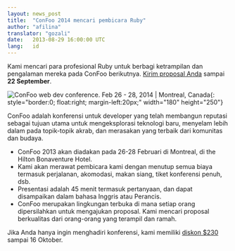 ```yaml
---
layout: news_post
title:  "ConFoo 2014 mencari pembicara Ruby"
author: "afilina"
translator: "gozali"
date:   2013-08-29 16:00:00 UTC
lang:   id
---
```


Kami mencari para profesional Ruby untuk berbagi ketrampilan dan pengalaman 
mereka pada ConFoo berikutnya. [Kirim proposal Anda][1] sampai **22 September**.


![ConFoo web dev conference. Feb 26 - 28, 2014 &#124; Montreal, Canada][logo]{: style="border:0; float:right; margin-left:20px;" width="180" height="250"}

ConFoo adalah konferensi untuk developer yang telah membangun reputasi
sebagai tujuan utama untuk mengeksplorasi teknologi baru, menyelam lebih dalam 
pada topik-topik akrab, dan merasakan yang terbaik dari komunitas dan budaya.

 * ConFoo 2013 akan diadakan pada 26-28 Februari di Montreal, di the Hilton
   Bonaventure Hotel.
 * Kami akan merawat pembicara kami dengan menutup semua biaya termasuk 
   perjalanan, akomodasi, makan siang, tiket konferensi penuh, dsb.
 * Presentasi adalah 45 menit termasuk pertanyaan, dan dapat disampaikan dalam
   bahasa Inggris atau Perancis.
 * ConFoo merupakan lingkungan terbuka di mana setiap orang dipersilahkan untuk
   mengajukan proposal. Kami mencari proposal berkualitas dari orang-orang yang
   terampil dan ramah.

Jika Anda hanya ingin menghadiri konferensi, kami memiliki
[diskon $230][2] sampai 16 Oktober.



[logo]: http://confoo.ca/images/propaganda/2014/en/t-ruby.gif
[1]: http://confoo.ca/en/call-for-papers
[2]: http://confoo.ca/en/register
